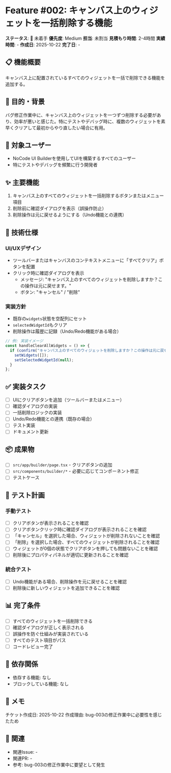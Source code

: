 # Feature #002: キャンバス上のウィジェットを一括削除する機能

**ステータス**: 🔴 未着手
**優先度**: Medium
**担当**: 未割当
**見積もり時間**: 2-4時間
**実績時間**: -
**作成日**: 2025-10-22
**完了日**: -

## 📋 機能概要

キャンバス上に配置されているすべてのウィジェットを一括で削除できる機能を追加する。

## 🎯 目的・背景

バグ修正作業中に、キャンバス上のウィジェットを一つずつ削除する必要があり、効率が悪いと感じた。特にテストやデバッグ時に、複数のウィジェットを素早くクリアして最初からやり直したい場合に有用。

## 👥 対象ユーザー

- NoCode UI Builderを使用してUIを構築するすべてのユーザー
- 特にテストやデバッグを頻繁に行う開発者

## ✨ 主要機能

1. キャンバス上のすべてのウィジェットを一括削除するボタンまたはメニュー項目
2. 削除前に確認ダイアログを表示（誤操作防止）
3. 削除操作は元に戻せるようにする（Undo機能との連携）

## 📐 技術仕様

### UI/UXデザイン

- ツールバーまたはキャンバスのコンテキストメニューに「すべてクリア」ボタンを配置
- クリック時に確認ダイアログを表示
  - メッセージ: "キャンバス上のすべてのウィジェットを削除しますか？この操作は元に戻せます。"
  - ボタン: "キャンセル" / "削除"

### 実装方針

- 既存の`widgets`状態を空配列にセット
- `selectedWidgetId`もクリア
- 削除操作は履歴に記録（Undo/Redo機能がある場合）

```typescript
// 例: 実装イメージ
const handleClearAllWidgets = () => {
  if (confirm("キャンバス上のすべてのウィジェットを削除しますか？この操作は元に戻せます。")) {
    setWidgets([]);
    setSelectedWidgetId(null);
  }
};
```

## ✅ 実装タスク

- [ ] UIにクリアボタンを追加（ツールバーまたはメニュー）
- [ ] 確認ダイアログの実装
- [ ] 一括削除ロジックの実装
- [ ] Undo/Redo機能との連携（既存の場合）
- [ ] テスト実装
- [ ] ドキュメント更新

## 📦 成果物

- [ ] `src/app/builder/page.tsx` - クリアボタンの追加
- [ ] `src/components/builder/*` - 必要に応じてコンポーネント修正
- [ ] テストケース

## 🧪 テスト計画

### 手動テスト
- [ ] クリアボタンが表示されることを確認
- [ ] クリアボタンクリック時に確認ダイアログが表示されることを確認
- [ ] 「キャンセル」を選択した場合、ウィジェットが削除されないことを確認
- [ ] 「削除」を選択した場合、すべてのウィジェットが削除されることを確認
- [ ] ウィジェットが0個の状態でクリアボタンを押しても問題ないことを確認
- [ ] 削除後にプロパティパネルが適切に更新されることを確認

### 統合テスト
- [ ] Undo機能がある場合、削除操作を元に戻せることを確認
- [ ] 削除後に新しいウィジェットを追加できることを確認

## 📊 完了条件

- [ ] すべてのウィジェットを一括削除できる
- [ ] 確認ダイアログが正しく表示される
- [ ] 誤操作を防ぐ仕組みが実装されている
- [ ] すべてのテスト項目がパス
- [ ] コードレビュー完了

## 🔗 依存関係

- 依存する機能: なし
- ブロックしている機能: なし

## 📝 メモ

チケット作成日: 2025-10-22
作成理由: bug-003の修正作業中に必要性を感じたため

## 🔗 関連

- 関連Issue: -
- 関連PR: -
- 参考: bug-003の修正作業中に要望として発生
